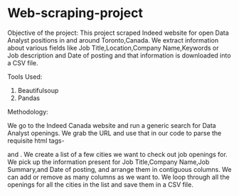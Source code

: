 # Web-scraping-project
Objective of the project:
This project scraped Indeed website for open Data Analyst positions in and around Toronto,Canada. We extract information about various fields like Job Title,Location,Company Name,Keywords or Job description and Date of posting and that information is downloaded into a CSV file.

Tools Used:
1. Beautifulsoup
2. Pandas

Methodology:

We go to the Indeed Canada website and run a generic search for Data Analyst openings. We grab the URL and use that in our code to parse the requisite html tags- <div> and <span>.
We create a list of a few cities we want to check out job openings for. We pick up the information present for Job Title,Company Name,Job Summary,and Date of posting, and arrange them in contiguous columns. We can add or remove as many columns as we want to. We loop through all the openings for all the cities in the list and save them in a CSV file.
